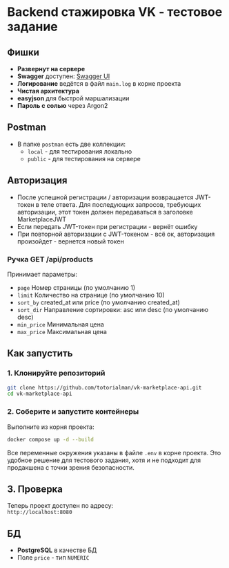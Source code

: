 # Backend стажировка VK - тестовое задание

## Фишки

- **Развернут на сервере** 
- **Swagger** доступен: [Swagger UI](http://62.60.186.2:8080/api/swagger/index.html)  
- **Логирование** ведётся в файл `main.log` в корне проекта  
- **Чистая архитектура**  
- **easyjson** для быстрой маршализации  
- **Пароль с солью** через Argon2

## Postman
- В папке `postman` есть две коллекции:
  - `local` - для тестирования локально
  - `public` - для тестирования на сервере

## Авторизация
- После успешной регистрации / авторизации возвращается JWT-токен в теле ответа. Для последующих запросов, требующих авторизации, этот токен должен передаваться в заголовке MarketplaceJWT
- Если передать JWT-токен при регистрации - вернёт ошибку  
- При повторной авторизации с JWT-токеном - всё ок, авторизация произойдет - вернется новый токен

### Ручка GET /api/products

Принимает параметры:

- `page` Номер страницы (по умолчанию 1)
- `limit` Количество на странице (по умолчанию 10)
- `sort_by` created_at или price (по умолчанию created_at)
- `sort_dir` Направление сортировки: asc или desc (по умолчанию desc)
- `min_price` Минимальная цена
- `max_price` Максимальная цена

## Как запустить
### 1. Клонируйте репозиторий

```bash
git clone https://github.com/totorialman/vk-marketplace-api.git
cd vk-marketplace-api
```

### 2. Соберите и запустите контейнеры

Выполните из корня проекта:

```bash
docker compose up -d --build
```

Все переменные окружения указаны в файле `.env` в корне проекта. Это удобное решение для тестового задания, хотя и не подходит для продакшена с точки зрения безопасности.

## 3. Проверка

Теперь проект доступен по адресу:  
`http://localhost:8080`

## БД
- **PostgreSQL** в качестве БД  
- Поле `price` - тип `NUMERIC`
